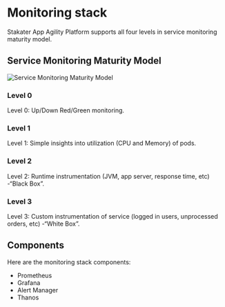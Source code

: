# Monitoring stack

Stakater App Agility Platform supports all four levels in service monitoring maturity model.

## Service Monitoring Maturity Model

![Service Monitoring Maturity Model](./images/service-monitoring-maturity-model.png)

### Level 0

Level 0: Up/Down Red/Green monitoring.

### Level 1

Level 1: Simple insights into utilization (CPU and Memory) of pods.

### Level 2

Level 2: Runtime instrumentation (JVM, app server, response time, etc) -“Black Box”.

### Level 3

Level 3: Custom instrumentation of service (logged in users, unprocessed orders, etc) -“White Box”.

## Components

Here are the monitoring stack components:

- Prometheus
- Grafana
- Alert Manager
- Thanos
